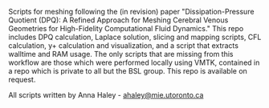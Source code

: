 Scripts for meshing following the (in revision) paper "Dissipation-Pressure Quotient (DPQ): A Refined Approach for Meshing Cerebral Venous Geometries for High-Fidelity Computational Fluid Dynamics." This repo includes DPQ calculation, Laplace solution, slicing and mapping scripts, CFL calculation, y+ calculation and visualization, and a script that extracts walltime and RAM usage. The only scripts that are missing from this workflow are those which were performed locally using VMTK, contained in a repo which is private to all but the BSL group. This repo is available on request.


All scripts written by Anna Haley - ahaley@mie.utoronto.ca
